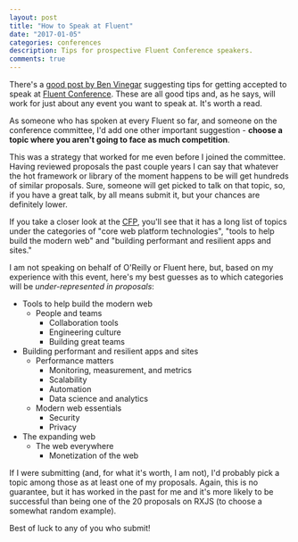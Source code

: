 ```yaml
---
layout: post
title: "How to Speak at Fluent"
date: "2017-01-05"
categories: conferences
description: Tips for prospective Fluent Conference speakers.
comments: true
---
```


There's a [good post by Ben Vinegar](https://medium.com/@bentlegen/three-tips-for-getting-a-talk-accepted-at-fluent-9eff841efc54#.hgqvl4jjd) suggesting tips for getting accepted to speak at [Fluent Conference](http://conferences.oreilly.com/fluent/fl-ca/public/cfp/522). These are all good tips and, as he says, will work for just about any event you want to speak at. It's worth a read.

As someone who has spoken at every Fluent so far, and someone on the conference committee, I'd add one other important suggestion - **choose a topic where you aren't going to face as much competition**.<!--more-->

This was a strategy that worked for me even before I joined the committee. Having reviewed proposals the past couple years I can say that whatever the hot framework or library of the moment happens to be will get hundreds of similar proposals. Sure, someone will get picked to talk on that topic, so, if you have a great talk, by all means submit it, but your chances are definitely lower.

If you take a closer look at the [CFP](http://conferences.oreilly.com/fluent/fl-ca/public/cfp/522), you'll see that it has a long list of topics under the categories of "core web platform technologies", "tools to help build the modern web" and "building performant and resilient apps and sites."

I am not speaking on behalf of O'Reilly or Fluent here, but, based on my experience with this event, here's my best guesses as to which categories will be _under-represented in proposals_:

- Tools to help build the modern web
    - People and teams
        - Collaboration tools
        - Engineering culture
        - Building great teams
- Building performant and resilient apps and sites
    - Performance matters
        - Monitoring, measurement, and metrics
        - Scalability
        - Automation
        - Data science and analytics
    - Modern web essentials
        - Security
        - Privacy
- The expanding web
    - The web everywhere
        - Monetization of the web

If I were submitting (and, for what it's worth, I am not), I'd probably pick a topic among those as at least one of my proposals. Again, this is no guarantee, but it has worked in the past for me and it's more likely to be successful than being one of the 20 proposals on RXJS (to choose a somewhat random example).

Best of luck to any of you who submit!